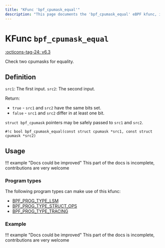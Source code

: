 ```yaml
---
title: "KFunc 'bpf_cpumask_equal'"
description: "This page documents the 'bpf_cpumask_equal' eBPF kfunc, including its definition, usage, program types that can use it, and examples."
---
```

# KFunc `bpf_cpumask_equal`

<!-- [FEATURE_TAG](bpf_cpumask_equal) -->
[:octicons-tag-24: v6.3](https://github.com/torvalds/linux/commit/516f4d3397c9e90f4da04f59986c856016269aa1)
<!-- [/FEATURE_TAG] -->

Check two cpumasks for equality.

## Definition

`src1`: The first input.
`src2`: The second input.

Return:
* `true`   - `src1` and `src2` have the same bits set.
* `false`  - `src1` and `src2` differ in at least one bit.

`struct bpf_cpumask` pointers may be safely passed to `src1` and `src2`.

<!-- [KFUNC_DEF] -->
`#!c bool bpf_cpumask_equal(const struct cpumask *src1, const struct cpumask *src2)`
<!-- [/KFUNC_DEF] -->

## Usage

!!! example "Docs could be improved"
    This part of the docs is incomplete, contributions are very welcome

### Program types

The following program types can make use of this kfunc:

<!-- [KFUNC_PROG_REF] -->
- [BPF_PROG_TYPE_LSM](../program-type/BPF_PROG_TYPE_LSM.md)
- [BPF_PROG_TYPE_STRUCT_OPS](../program-type/BPF_PROG_TYPE_STRUCT_OPS.md)
- [BPF_PROG_TYPE_TRACING](../program-type/BPF_PROG_TYPE_TRACING.md)
<!-- [/KFUNC_PROG_REF] -->

### Example

!!! example "Docs could be improved"
    This part of the docs is incomplete, contributions are very welcome

